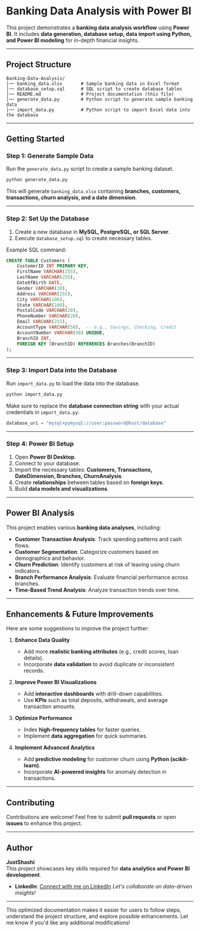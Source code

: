 # **Banking Data Analysis with Power BI**

This project demonstrates a **banking data analysis workflow** using **Power BI**. It includes **data generation, database setup, data import using Python, and Power BI modeling** for in-depth financial insights.

---

## **Project Structure**
```
Banking-Data-Analysis/
│── banking_data.xlsx       # Sample banking data in Excel format
│── database_setup.sql      # SQL script to create database tables
│── README.md               # Project documentation (this file)
│── generate_data.py        # Python script to generate sample banking data
│── import_data.py          # Python script to import Excel data into the database
```

---

## **Getting Started**
### **Step 1: Generate Sample Data**
Run the `generate_data.py` script to create a sample banking dataset.
```bash
python generate_data.py
```
This will generate `banking_data.xlsx` containing **branches, customers, transactions, churn analysis, and a date dimension**.

---

### **Step 2: Set Up the Database**
1. Create a new database in **MySQL, PostgreSQL, or SQL Server**.
2. Execute `database_setup.sql` to create necessary tables.

Example SQL command:
```sql
CREATE TABLE Customers (
    CustomerID INT PRIMARY KEY,
    FirstName VARCHAR(255),
    LastName VARCHAR(255),
    DateOfBirth DATE,
    Gender VARCHAR(10),
    Address VARCHAR(255),
    City VARCHAR(100),
    State VARCHAR(100),
    PostalCode VARCHAR(20),
    PhoneNumber VARCHAR(20),
    Email VARCHAR(255),
    AccountType VARCHAR(50),  -- e.g., Savings, Checking, Credit
    AccountNumber VARCHAR(50) UNIQUE,
    BranchID INT,
    FOREIGN KEY (BranchID) REFERENCES Branches(BranchID)
);
```
---

### **Step 3: Import Data into the Database**
Run `import_data.py` to load the data into the database.
```bash
python import_data.py
```
Make sure to replace the **database connection string** with your actual credentials in `import_data.py`:
```python
database_uri = "mysql+pymysql://user:password@host/database"
```
---

### **Step 4: Power BI Setup**
1. Open **Power BI Desktop**.
2. Connect to your database.
3. Import the necessary tables: **Customers, Transactions, DateDimension, Branches, ChurnAnalysis**.
4. Create **relationships** between tables based on **foreign keys**.
5. Build **data models and visualizations**.

---

## **Power BI Analysis**
This project enables various **banking data analyses**, including:

- **Customer Transaction Analysis**: Track spending patterns and cash flows.
- **Customer Segmentation**: Categorize customers based on demographics and behavior.
- **Churn Prediction**: Identify customers at risk of leaving using churn indicators.
- **Branch Performance Analysis**: Evaluate financial performance across branches.
- **Time-Based Trend Analysis**: Analyze transaction trends over time.

---

## **Enhancements & Future Improvements**
Here are some suggestions to improve the project further:

1. **Enhance Data Quality**  
   - Add more **realistic banking attributes** (e.g., credit scores, loan details).
   - Incorporate **data validation** to avoid duplicate or inconsistent records.

2. **Improve Power BI Visualizations**  
   - Add **interactive dashboards** with drill-down capabilities.  
   - Use **KPIs** such as total deposits, withdrawals, and average transaction amounts.

3. **Optimize Performance**  
   - Index **high-frequency tables** for faster queries.  
   - Implement **data aggregation** for quick summaries.

4. **Implement Advanced Analytics**  
   - Add **predictive modeling** for customer churn using **Python (scikit-learn)**.  
   - Incorporate **AI-powered insights** for anomaly detection in transactions.

---

## **Contributing**
Contributions are welcome! Feel free to submit **pull requests** or open **issues** to enhance this project.

---

## **Author**
**JustShashi**  
This project showcases key skills required for **data analytics and Power BI development**.

- **LinkedIn**: [Connect with me on LinkedIn](www.linkedin.com/in/venkata-manikanta-sasank-reddy-ramireddy-a7158730b) 
*Let's collaborate on data-driven insights!*

---

This optimized documentation makes it easier for users to follow steps, understand the project structure, and explore possible enhancements. Let me know if you'd like any additional modifications!

